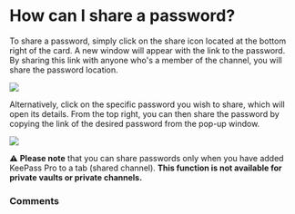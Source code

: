 # How can I share a password?

<p class="no-margin">To share a password, simply click on the share icon located at the bottom right of the card. A new window will appear with the link to the password. By sharing this link with anyone who's a member of the channel, you will share the password location.</p>
<p class="no-margin"></p>
<div class="intercom-container"><img src="https://downloads.intercomcdn.com/i/o/798639016/fc8c00e324c7a07beb6791a9/5.png"></div><p class="no-margin">Alternatively, click on the specific password you wish to share, which will open its details. From the top right, you can then share the password by copying the link of the desired password from the pop-up window.</p>
<p class="no-margin"></p>
<div class="intercom-container"><img src="https://downloads.intercomcdn.com/i/o/798639142/3130086db18e2c4b353b0baa/6.png"></div><p class="no-margin"></p>
<p class="no-margin">⚠️ <b>Please note</b> that you can share passwords only when you have added KeePass Pro to a tab (shared channel). <b>This function is not available for private vaults or private channels.</b></p>

### Comments

<Comments />